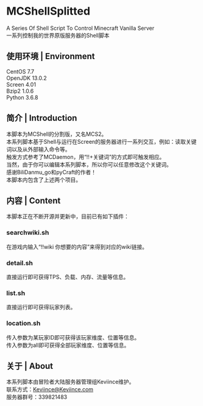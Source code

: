 # MCShellSplitted
A Series Of Shell Script To Control Minecraft Vanilla Server  
一系列控制我的世界原版服务器的Shell脚本

## 使用环境 | Environment
CentOS 7.7  
OpenJDK 13.0.2  
Screen 4.01  
Bzip2 1.0.6  
Python 3.6.8

## 简介 | Introduction  
本脚本为MCShell的分割版，又名MCS2。  
本系列脚本基于Shell与运行在Screen的服务器进行一系列交互，例如：读取关键词以及从外部输入命令等。  
触发方式参考了MCDaemon，用“!!+关键词”的方式即可触发相应。  
当然，由于你可以编辑本系列脚本，所以你可以任意修改这个关键词。  
感谢BiliDanmu_go和pyCraft的作者！  
本脚本内包含了上述两个项目。   

## 内容 | Content
本脚本正在不断开源并更新中，目前已有如下插件：  
### searchwiki.sh
在游戏内输入“!!wiki 你想要的内容”来得到对应的wiki链接。  
### detail.sh
直接运行即可获得TPS、负载、内存、流量等信息。
### list.sh
直接运行即可获得玩家列表。  
### location.sh
传入参数为某玩家ID即可获得该玩家维度、位置等信息。  
传入参数为all即可获得全部玩家维度、位置等信息。  

## 关于 | About
本系列脚本由冒险者大陆服务器管理组Keviince维护。  
联系方式：Keviince@Keviince.com  
服务器群号：339821483  
